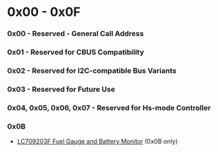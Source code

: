 # 0x00 - 0x0F

### 0x00 - Reserved - General Call Address
### 0x01 - Reserved for CBUS Compatibility
### 0x02 - Reserved for I2C-compatible Bus Variants
### 0x03 - Reserved for Future Use
### 0x04, 0x05, 0x06, 0x07 - Reserved for Hs-mode Controller

### 0x0B
* [LC709203F Fuel Gauge and Battery Monitor](https://www.adafruit.com/product/4712) (0x0B only)
